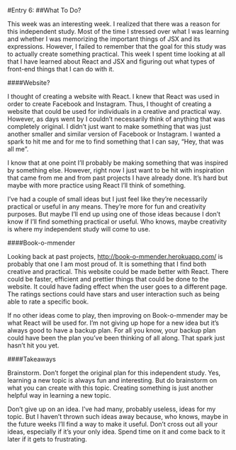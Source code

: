 #Entry 6:
##What To Do?

This week was an interesting week. I realized that there was a reason for this independent study. Most of the time I stressed over what I was learning and whether I was memorizing the important things of JSX and its expressions. However, I failed to remember that the goal for this study was to actually create something practical. This week I spent time looking at all that I have learned about React and JSX and figuring out what types of front-end things that I can do with it.

####Website?

I thought of creating a website with React. I knew that React was used in order to create Facebook and Instagram. Thus, I thought of creating a website that could be used for individuals in a creative and practical way. However, as days went by I couldn’t necessarily think of anything that was completely original. I didn’t just want to make something that was just another smaller and similar version of Facebook or Instagram. I wanted a spark to hit me and for me to find something that I can say, “Hey, that was all me”. 

I know that at one point I’ll probably be making something that was inspired by something else. However, right now I just want to be hit with inspiration that came from me and from past projects I have already done. It’s hard but maybe with more practice using React I’ll think of something.

I’ve had a couple of small ideas but I just feel like they’re necessarily practical or useful in any means. They’re more for fun and creativity purposes. But maybe I’ll end up using one of those ideas because I don’t know if I’ll find something practical or useful. Who knows, maybe creativity is where my independent study will come to use.

####Book-o-mmender

Looking back at past projects, http://book-o-mmender.herokuapp.com/ is probably that one I am most proud of. It is something that I find both creative and practical. This website could be made better with React. There could be faster, efficient and prettier things that could be done to the website. It could have fading effect when the user goes to a different page. The ratings sections could have stars and user interaction such as being able to rate a specific book.

If no other ideas come to play, then improving on Book-o-mmender may be what React will be used for. I’m not giving up hope for a new idea but it’s always good to have a backup plan. For all you know, your backup plan could have been the plan you’ve been thinking of all along. That spark just hasn’t hit you yet.

####Takeaways

Brainstorm. Don’t forget the original plan for this independent study. Yes, learning a new topic is always fun and interesting. But do brainstorm on what you can create with this topic. Creating something is just another helpful way in learning a new topic.

Don’t give up on an idea. I’ve had many, probably useless, ideas for my topic. But I haven’t thrown such ideas away because, who knows, maybe in the future weeks I’ll find a way to make it useful. Don’t cross out all your ideas, especially if it’s your only idea. Spend time on it and come back to it later if it gets to frustrating.
